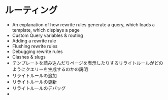 # ルーティング

 - An explanation of how rewrite rules generate a query, which loads a template, which displays a page
 - Custom Query variables & routing
 - Adding a rewrite rule
 - Flushing rewrite rules
 - Debugging rewrite rules
 - Clashes & slugs
 - テンプレートを読み込んだりページを表示したりするリライトルールがどのようにクエリーを生成するのかの説明
 - リライトルールの追加
 - リライトルールの更新
 - リライトルールのデバッグ
 -
